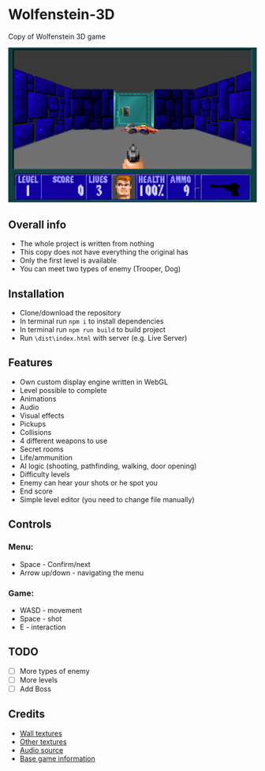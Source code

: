 # Wolfenstein-3D
Copy of Wolfenstein 3D game

![look](img/look.png)


##  Overall info

- The whole project is written from nothing
- This copy does not have everything the original has
- Only the first level is available
- You can meet two types of enemy (Trooper, Dog)

## Installation

 - Clone/download the repository
 - In terminal run `npm i` to install dependencies
 - In terminal run `npm run build` to build project
 - Run `\dist\index.html` with server (e.g. Live Server)
    

## Features

- Own custom display engine written in WebGL
- Level possible to complete
- Animations
- Audio
- Visual effects
- Pickups
- Collisions
- 4 different weapons to use
- Secret rooms
- Life/ammunition
- AI logic (shooting, pathfinding, walking, door opening)
- Difficulty levels
- Enemy can hear your shots or he spot you
- End score
- Simple level editor (you need to change file manually)


## Controls

### Menu:
- Space - Confirm/next
- Arrow up/down - navigating the menu

### Game:
- WASD - movement
- Space - shot
- E - interaction

## TODO
- [ ] More types of enemy
- [ ] More levels
- [ ] Add Boss

## Credits

- [Wall textures](https://www.textures-resource.com/pc_computer/wolf3d/texture/1375/)
- [Other textures](https://www.spriters-resource.com/pc_computer/wolfenstein3d/)
- [Audio source](https://www.sounds-resource.com/pc_computer/wolfenstein3d/sound/1443/)
- [Base game information](http://www.wolfenstein3d.co.uk)
